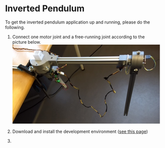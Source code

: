 # Inverted Pendulum

To get the inverted pendulum application up and running, please do the following.

1. Connect one motor joint and a free-running joint according to the picture below.
![alt text](img/pendulum.jpg "Example showing how the pendulum can be assembled")

2. Download and install the development environment ([see this page](../))

3. 

